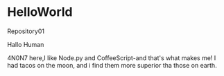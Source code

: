 # HelloWorld
Repository01

Hallo Human

4N0N7 here,I like Node.py and CoffeeScript-and that's what makes me!
I had tacos on the moon, and i find them more superior tha those on earth.


